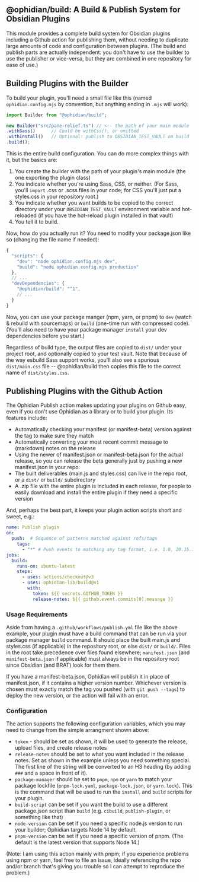 ## @ophidian/build: A Build & Publish System for Obsidian Plugins

This module provides a complete build system for Obsidian plugins including a Github action for publishing them, without needing to duplicate large amounts of code and configuration between plugins.  (The build and publish parts are actually independent: you don't have to use the builder to use the publisher or vice-versa, but they are combined in one repository for ease of use.)

## Building Plugins with the Builder

To build your plugin, you'll need a small file like this (named `ophidian.config.mjs` by convention, but anything ending in `.mjs` will work):

```js
import Builder from "@ophidian/build";

new Builder("src/pane-relief.ts") // <-- the path of your main module
.withSass()      // Could be withCss(), or omitted
.withInstall()   // Optional: publish to OBSIDIAN_TEST_VAULT on build
.build();
```

This is the entire build configuration.  You can do more complex things with it, but the basics are:

1. You create the builder with the path of your plugin's main module (the one exporting the plugin class)
2. You indicate whether you're using Sass, CSS, or neither.  (For Sass, you'll `import` .css or .scss files in your code; for CSS you'll just put a styles.css in your repository root.)
3. You indicate whether you want builds to be copied to the correct directory under your `OBSIDIAN_TEST_VAULT` environment variable and hot-reloaded (if you have the hot-reload plugin installed in that vault)
4. You tell it to build.

Now, how do you actually run it?  You need to modify your package.json like so (changing the file name if needed):

```js
{
  "scripts": {
    "dev": "node ophidian.config.mjs dev",
    "build": "node ophidian.config.mjs production"
  },
  // ...
  "devDependencies": {
    "@ophidian/build": "^1",
    // ...
  }
}
```

Now, you can use your package manger (npm, yarn, or pnpm) to `dev` (watch & rebuild with sourcemaps) or `build` (one-time run with compressed code).  (You'll also need to have your package manager `install` your dev dependencies before you start.)

Regardless of build type, the output files are copied to `dist/` under your project root, and optionally copied to your test vault.  Note that because of the way esbuild Sass support works, you'll also see a spurious `dist/main.css` file -- @ophidian/build then copies this file to the correct name of `dist/styles.css`.

## Publishing Plugins with the Github Action

The Ophidian Publish action makes updating your plugins on Github easy, even if you don't use Ophidian as a library or to build your plugin.  Its features include:

- Automatically checking your manifest (or manifest-beta) version against the tag to make sure they match
- Automatically converting your most recent commit message to (markdown) notes on the release
- Using the newer of manifest.json or manifest-beta.json for the actual release, so you can release the beta generally just by pushing a new manifest.json in your repo.
- The built deliverables (main.js and styles.css) can live in the repo root, or a `dist/` or `build/` subdirectory
- A .zip file with the entire plugin is included in each release, for people to easily download and install the entire plugin if they need a specific version

And, perhaps the best part, it keeps your plugin action scripts short and sweet, e.g.:

```yaml
name: Publish plugin
on:
  push:  # Sequence of patterns matched against refs/tags
    tags:
      - "*" # Push events to matching any tag format, i.e. 1.0, 20.15.10
jobs:
  build:
    runs-on: ubuntu-latest
    steps:
      - uses: actions/checkout@v3
      - uses: ophidian-lib/build@v1
        with:
          token: ${{ secrets.GITHUB_TOKEN }}
          release-notes: ${{ github.event.commits[0].message }}

```

### Usage Requirements

Aside from having a `.github/workflows/publish.yml` file like the above example, your plugin must have a build command that can be run via your package manager `build` command.  It should place the built main.js and styles.css (if applicable) in the repository root, or else `dist/` or `build/`.  Files in the root take precedence over files found elsewhere; `manifest.json` (and `manifest-beta.json` if applicable) must always be in the repository root since Obsidian (and BRAT) look for them there.

If you have a manifest-beta.json, Ophidian will publish it in place of manifest.json, if it contains a higher version number.  Whichever version is chosen must exactly match the tag you pushed (with `git push --tags`) to deploy the new version, or the action will fail with an error.

### Configuration

The action supports the following configuration variables, which you may need to change from the simple arrangment shown above:

- `token` - should be set as shown, it will be used to generate the release, upload files, and create release notes
- `release-notes` should be set to what you want included in the release notes.  Set as shown in the example unless you need something special.  The first line of the string will be converted to an H3 heading (by adding `###` and a space in front of it).
- `package-manager` should be set to `pnpm`, `npm` or `yarn` to match your package lockfile (`pnpm-lock.yaml`, `package-lock.json`, or `yarn.lock`).  This is the command that will be used to run the `install` and `build` scripts for your plugin.
- `build-script` can be set if you want the build to use a different package.json script than `build` (e.g. `cibuild`, `publish-plugin`, or something like that)
- `node-version` can be set if you need a specific node.js version to run your builder; Ophidian targets Node 14 by default.
- `pnpm-version` can be set if you need a specific version of pnpm.  (The default is the latest version that supports Node 14.)

(Note: I am using this action mainly with pnpm; if you experience problems using npm or yarn, feel free to file an issue, ideally referencing the repo and/or branch that's giving you trouble so I can attempt to reproduce the problem.)